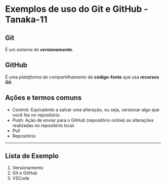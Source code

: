 # Exemplos de uso do Git e GitHub - Tanaka-11

## Git

É um _sistema_ de ***versionamento***.

## GitHub

É uma _plataforma de compartilhamento_ de **código-fonte** que usa ***recursos Git***.

## Ações e termos comuns

- Commit: Equivalente a salvar uma alteração, ou seja, versionar algo que você fez no repositório.
- Push: Ação de enviar para o GitHub (repositório online) as alterações realizadas no repositório local.
- Pull
- Repositório

---

## Lista de Exemplo

1. Versionamento
2. Git e GitHub
3. VSCode

